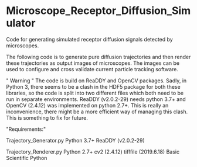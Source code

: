 # Microscope_Receptor_Diffusion_Simulator
Code for generating simulated receptor diffusion signals detected by microscopes.

The following code is to generate pure diffusion trajectories and then render these trajectories as output images of microscopes. The images can be used to configure and cross validate current particle tracking software. 

" Warning "
The code is build on ReaDDY and OpenCV packages. Sadly, in Python 3, there seems to be a clash in the HDF5 package for both these libraries, so the code is split into two different files which both need to be run in separate environments. ReaDDY (v2.0.2-29) needs python 3.7+  and OpenCV (2.4.12) was implemented on python 2.7+. This is really an inconvenience, there might be a more efficient way of managing this clash.  This is something to fix for future. 


"Requirements:"

Trajectory_Generator.py
	Python 3.7+
	ReaDDY (v2.0.2-29)
	
Trajectory_Renderer.py
	Python 2.7+
	cv2 (2.4.12)
	tifffile (2019.6.18)
	Basic Scientific Python
